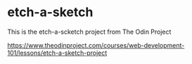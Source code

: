 # etch-a-sketch
This is the etch-a-scketch project from The Odin Project

https://www.theodinproject.com/courses/web-development-101/lessons/etch-a-sketch-project
